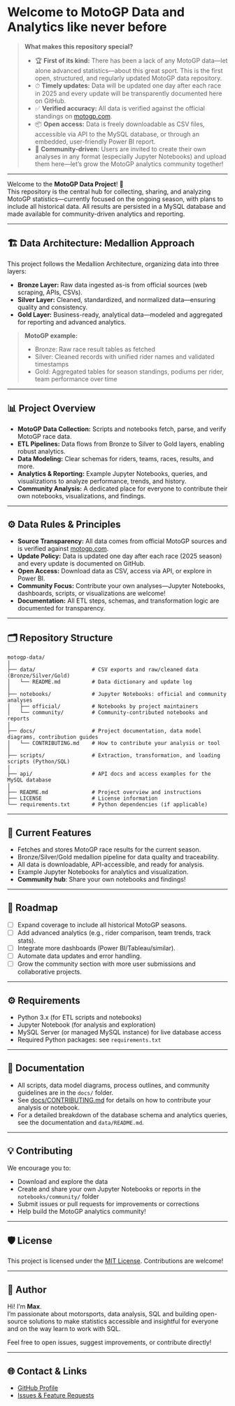 # Welcome to MotoGP Data and Analytics like never before

> **What makes this repository special?**
>
> - 🏆 **First of its kind:** There has been a lack of any MotoGP data—let alone advanced statistics—about this great sport. This is the first open, structured, and regularly updated MotoGP data repository.
> - ⏱ **Timely updates:** Data will be updated one day after each race in 2025 and every update will be transparently documented here on GitHub.
> - ✅ **Verified accuracy:** All data is verified against the official standings on [motogp.com](https://motogp.com).
> - 📦 **Open access:** Data is freely downloadable as CSV files, accessible via API to the MySQL database, or through an embedded, user-friendly Power BI report.
> - 🤝 **Community-driven:** Users are invited to create their own analyses in any format (especially Jupyter Notebooks) and upload them here—let’s grow the MotoGP analytics community together!

---

Welcome to the **MotoGP Data Project**! 🏁  
This repository is the central hub for collecting, sharing, and analyzing MotoGP statistics—currently focused on the ongoing season, with plans to include all historical data. All results are persisted in a MySQL database and made available for community-driven analytics and reporting.

---

## 🏗️ Data Architecture: Medallion Approach

This project follows the Medallion Architecture, organizing data into three layers:

- **Bronze Layer:** Raw data ingested as-is from official sources (web scraping, APIs, CSVs).
- **Silver Layer:** Cleaned, standardized, and normalized data—ensuring quality and consistency.
- **Gold Layer:** Business-ready, analytical data—modeled and aggregated for reporting and advanced analytics.

> **MotoGP example:**  
> - Bronze: Raw race result tables as fetched  
> - Silver: Cleaned records with unified rider names and validated timestamps  
> - Gold: Aggregated tables for season standings, podiums per rider, team performance over time

---

## 📊 Project Overview

- **MotoGP Data Collection:** Scripts and notebooks fetch, parse, and verify MotoGP race data.
- **ETL Pipelines:** Data flows from Bronze to Silver to Gold layers, enabling robust analytics.
- **Data Modeling:** Clear schemas for riders, teams, races, results, and more.
- **Analytics & Reporting:** Example Jupyter Notebooks, queries, and visualizations to analyze performance, trends, and history.
- **Community Analysis:** A dedicated place for everyone to contribute their own notebooks, visualizations, and findings.

---

## ⚙️ Data Rules & Principles

- **Source Transparency:** All data comes from official MotoGP sources and is verified against [motogp.com](https://motogp.com).
- **Update Policy:** Data is updated one day after each race (2025 season) and every update is documented on GitHub.
- **Open Access:** Download data as CSV, access via API, or explore in Power BI.
- **Community Focus:** Contribute your own analyses—Jupyter Notebooks, dashboards, scripts, or visualizations are welcome!
- **Documentation:** All ETL steps, schemas, and transformation logic are documented for transparency.

---

## 🗂️ Repository Structure

```
motogp-data/
│
├── data/                  # CSV exports and raw/cleaned data (Bronze/Silver/Gold)
│   └── README.md          # Data dictionary and update log
│
├── notebooks/             # Jupyter Notebooks: official and community analyses
│   ├── official/          # Notebooks by project maintainers
│   └── community/         # Community-contributed notebooks and reports
│
├── docs/                  # Project documentation, data model diagrams, contribution guides
│   └── CONTRIBUTING.md    # How to contribute your analysis or tool
│
├── scripts/               # Extraction, transformation, and loading scripts (Python/SQL)
│
├── api/                   # API docs and access examples for the MySQL database
│
├── README.md              # Project overview and instructions
├── LICENSE                # License information
└── requirements.txt       # Python dependencies (if applicable)
```

---

## 🚦 Current Features

- Fetches and stores MotoGP race results for the current season.
- Bronze/Silver/Gold medallion pipeline for data quality and traceability.
- All data is downloadable, API-accessible, and ready for analysis.
- Example Jupyter Notebooks for analytics and visualization.
- **Community hub**: Share your own notebooks and findings!

---

## 🚧 Roadmap

- [ ] Expand coverage to include all historical MotoGP seasons.
- [ ] Add advanced analytics (e.g., rider comparison, team trends, track stats).
- [ ] Integrate more dashboards (Power BI/Tableau/similar).
- [ ] Automate data updates and error handling.
- [ ] Grow the community section with more user submissions and collaborative projects.

---

## ⚙️ Requirements

- Python 3.x (for ETL scripts and notebooks)
- Jupyter Notebook (for analysis and exploration)
- MySQL Server (or managed MySQL instance) for live database access
- Required Python packages: see `requirements.txt`

---

## 📖 Documentation

- All scripts, data model diagrams, process outlines, and community guidelines are in the `docs/` folder.
- See [docs/CONTRIBUTING.md](docs/CONTRIBUTING.md) for details on how to contribute your analysis or notebook.
- For a detailed breakdown of the database schema and analytics queries, see the documentation and `data/README.md`.

---

## 💡 Contributing

We encourage you to:

- Download and explore the data
- Create and share your own Jupyter Notebooks or reports in the `notebooks/community/` folder
- Submit issues or pull requests for improvements or corrections
- Help build the MotoGP analytics community!

---

## 🛡️ License

This project is licensed under the [MIT License](LICENSE). Contributions are welcome!

---

## 👤 Author

Hi! I’m **Max**.  
I’m passionate about motorsports, data analysis, SQL and building open-source solutions to make statistics accessible and insightful for everyone and on the way learn to work with SQL.

Feel free to open issues, suggest improvements, or contribute directly!

---

## 🌐 Contact & Links

- [GitHub Profile](https://github.com/MojoRisin46)
- [Issues & Feature Requests](https://github.com/MojoRisin46/motogp-data/issues)
